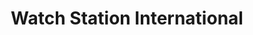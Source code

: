 ---
title: "Watch Station International"
url: /camarillo/watch-station-international/
shop: watches
---